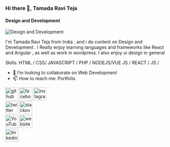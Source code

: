 ### Hi there 👋, Tamada Ravi Teja 
#### Design and Development 
![Design and Development ](https://pbs.twimg.com/media/GQN3CLAbgAA6Hog?format=jpg&name=900x900)

I'm Tamada Ravi Teja from India , and i do content on Design and Development . I Really enjoy learning languages and frameworks like React and Angular  , as well as work in wordpress. I also enjoy ui design in general 

Skills: HTML / CSS/ JAVASCRIPT / PHP / NODEJS/VUE JS / REACT / JS / 

- 👯 I’m looking to collaborate on Web Development 
- 📫 How to reach me: Portfolio 


[<img src='https://cdn.jsdelivr.net/npm/simple-icons@3.0.1/icons/github.svg' alt='github' height='40'>](https://github.com/TamadaRaviTeja) 
[<img src='https://cdn.jsdelivr.net/npm/simple-icons@3.0.1/icons/facebook.svg' alt='facebook' height='40'>](https://www.facebook.com/ravi_19189_teja) 
[<img src='https://cdn.jsdelivr.net/npm/simple-icons@3.0.1/icons/instagram.svg' alt='instagram' height='40'>](https://www.instagram.com/ravi_19189_teja/)  
[<img src='https://cdn.jsdelivr.net/npm/simple-icons@3.0.1/icons/twitter.svg' alt='twitter' height='40'>](https://twitter.com/ravi_19189_teja) 
[<img src='https://cdn.jsdelivr.net/npm/simple-icons@3.0.1/icons/stackoverflow.svg' alt='stackoverflow' height='40'>](https://stackoverflow.com/users/24049335/ravi-1-91-8-9-teja)      
[<img src='https://cdn.jsdelivr.net/npm/simple-icons@3.0.1/icons/youtube.svg' alt='YouTube' height='40'>](https://www.youtube.com/channel/ravi_19189_teja) 
[<img src='https://cdn.jsdelivr.net/npm/simple-icons@3.0.1/icons/icloud.svg' alt='website' height='40'>](https://tamadaraviteja.me)  
[<img src='https://cdn.jsdelivr.net/npm/simple-icons@3.0.1/icons/linkedin.svg' alt='linkedin' height='40'>](https://www.linkedin.com/in/tamada-ravi-teja-78b1b5249//)  
